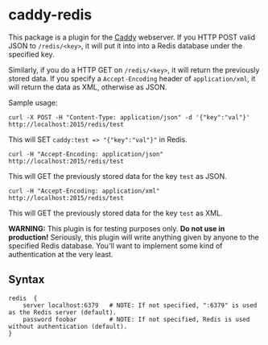 # caddy-redis

This package is a plugin for the [Caddy](https://caddyserver.com) webserver. If you HTTP POST valid JSON to `/redis/<key>`, it will put it into into a Redis database under the specified key.

Similarly, if you do a HTTP GET on `/redis/<key>`, it will return the previously stored data. If you specify a `Accept-Encoding` header of `application/xml`, it will return the data as XML, otherwise as JSON.

Sample usage: 

`curl -X POST -H "Content-Type: application/json" -d '{"key":"val"}' http://localhost:2015/redis/test`

This will SET `caddy:test => "{"key":"val"}"` in Redis.

`curl -H "Accept-Encoding: application/json" http://localhost:2015/redis/test`

This will GET the previously stored data for the key `test` as JSON.

`curl -H "Accept-Encoding: application/xml" http://localhost:2015/redis/test`

This will GET the previously stored data for the key `test` as XML.

**WARNING:** This plugin is for testing purposes only. **Do not use in production!** Seriously, this plugin will write anything given by anyone to the specified Redis database. You'll want to implement some kind of authentication at the very least.

## Syntax

```
redis  {
	server localhost:6379 	# NOTE: If not specified, ":6379" is used as the Redis server (default).
	password foobar 		# NOTE: If not specified, Redis is used without authentication (default).
}
```
